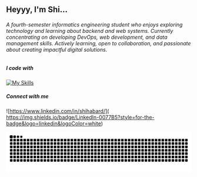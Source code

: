 ## Heyyy, I'm Shi...

###### A fourth-semester informatics engineering student who enjoys exploring technology and learning about backend and web systems. Currently concentrating on developing DevOps, web development, and data management skills. Actively learning, open to collaboration, and passionate about creating impactful digital solutions.


##### I code with
[![My Skills](https://skillicons.dev/icons?i=html,css,java,js,py,php,mysql&theme=light)](https://skillicons.dev)

##### Connect with me 
![https://www.linkedin.com/in/shihabard/](  https://img.shields.io/badge/LinkedIn-0077B5?style=for-the-badge&logo=linkedin&logoColor=white)


<img src="https://raw.githubusercontent.com/Shird07/Shird07/output/snake.svg" alt="Snake animation" />

###

<!--
**Shird07/Shird07** is a ✨ _special_ ✨ repository because its `README.md` (this file) appears on your GitHub profile.

Here are some ideas to get you started:

- 🔭 I’m currently working on ...
- 🌱 I’m currently learning ...
- 👯 I’m looking to collaborate on ...
- 🤔 I’m looking for help with ...
- 💬 Ask me about ...
- 📫 How to reach me: ...
- 😄 Pronouns: ...
- ⚡ Fun fact: ...
-->
